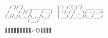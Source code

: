 <!--### 🌲🍄🍵✨🤠🌿🥴🐛🚧🪄🪞🎈🧙🏻‍♂️-->
```
   __ __                _   ___ __         
  / // /_ _____ ____   | | / (_) /  ___ ___
 / _  / // / _ `/ -_)  | |/ / / _ \/ -_|_-<
/_//_/\_,_/\_, /\__/   |___/_/_.__/\__/___/
          /___/                                                                                          
```
🌲🍄🍵✨🤠🌿🥴🐛🚧🪄🪞🎈🧙🏻‍♂️

<!--
**alachie/alachie** is a ✨ _special_ ✨ repository because its `README.md` (this file) appears on your GitHub profile.

Here are some ideas to get you started:

- 🔭 I’m currently working on ...
- 🌱 I’m currently learning ...
- 👯 I’m looking to collaborate on ...
- 🤔 I’m looking for help with ...
- 💬 Ask me about ...
- 📫 How to reach me: ...
- 😄 Pronouns: ...
- ⚡ Fun fact: ...
-->
